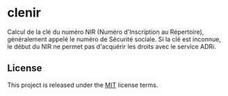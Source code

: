 # clenir
Calcul de la clé du numéro NIR (Numéro d'Inscription au Répertoire), généralement appelé le numéro de Sécurité sociale. Si la clé est inconnue, le début du NIR ne permet pas d'acquérir les droits avec le service ADRi.

## License

This project is released under the [MIT](LICENSE) license terms.
